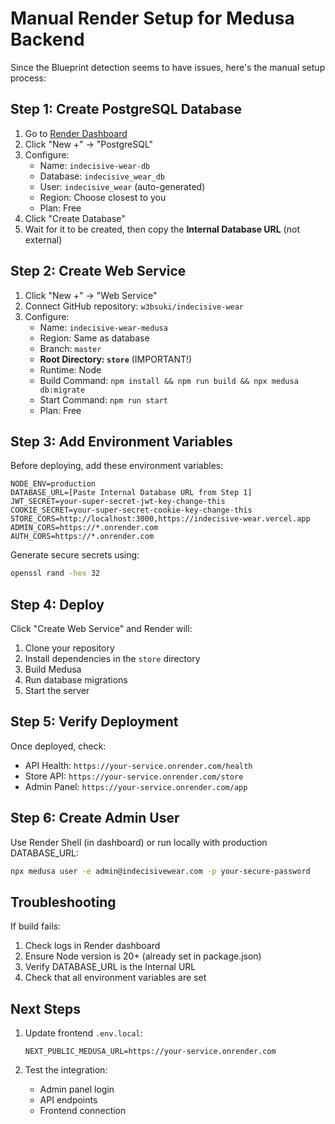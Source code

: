 # Manual Render Setup for Medusa Backend

Since the Blueprint detection seems to have issues, here's the manual setup process:

## Step 1: Create PostgreSQL Database

1. Go to [Render Dashboard](https://dashboard.render.com)
2. Click "New +" → "PostgreSQL"
3. Configure:
   - Name: `indecisive-wear-db`
   - Database: `indecisive_wear_db`
   - User: `indecisive_wear` (auto-generated)
   - Region: Choose closest to you
   - Plan: Free
4. Click "Create Database"
5. Wait for it to be created, then copy the **Internal Database URL** (not external)

## Step 2: Create Web Service

1. Click "New +" → "Web Service"
2. Connect GitHub repository: `w3bsuki/indecisive-wear`
3. Configure:
   - Name: `indecisive-wear-medusa`
   - Region: Same as database
   - Branch: `master`
   - **Root Directory: `store`** (IMPORTANT!)
   - Runtime: Node
   - Build Command: `npm install && npm run build && npx medusa db:migrate`
   - Start Command: `npm run start`
   - Plan: Free

## Step 3: Add Environment Variables

Before deploying, add these environment variables:

```
NODE_ENV=production
DATABASE_URL=[Paste Internal Database URL from Step 1]
JWT_SECRET=your-super-secret-jwt-key-change-this
COOKIE_SECRET=your-super-secret-cookie-key-change-this
STORE_CORS=http://localhost:3000,https://indecisive-wear.vercel.app
ADMIN_CORS=https://*.onrender.com
AUTH_CORS=https://*.onrender.com
```

Generate secure secrets using:
```bash
openssl rand -hex 32
```

## Step 4: Deploy

Click "Create Web Service" and Render will:
1. Clone your repository
2. Install dependencies in the `store` directory
3. Build Medusa
4. Run database migrations
5. Start the server

## Step 5: Verify Deployment

Once deployed, check:
- API Health: `https://your-service.onrender.com/health`
- Store API: `https://your-service.onrender.com/store`
- Admin Panel: `https://your-service.onrender.com/app`

## Step 6: Create Admin User

Use Render Shell (in dashboard) or run locally with production DATABASE_URL:

```bash
npx medusa user -e admin@indecisivewear.com -p your-secure-password
```

## Troubleshooting

If build fails:
1. Check logs in Render dashboard
2. Ensure Node version is 20+ (already set in package.json)
3. Verify DATABASE_URL is the Internal URL
4. Check that all environment variables are set

## Next Steps

1. Update frontend `.env.local`:
   ```
   NEXT_PUBLIC_MEDUSA_URL=https://your-service.onrender.com
   ```

2. Test the integration:
   - Admin panel login
   - API endpoints
   - Frontend connection